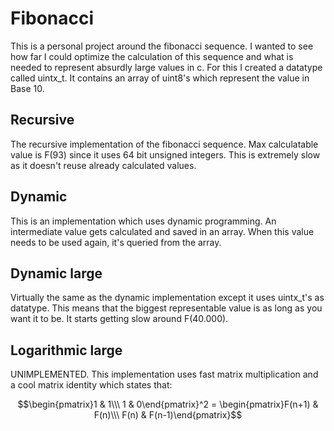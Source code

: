 # Fibonacci
This is a personal project around the fibonacci sequence. I wanted to see how far I could optimize the calculation of this sequence and what is needed to represent absurdly large values in c. For this I created a datatype called uintx_t. It contains an array of uint8's which represent the value in Base 10.

## Recursive
The recursive implementation of the fibonacci sequence. Max calculatable value is F(93) since it uses 64 bit unsigned integers. This is extremely slow as it doesn't reuse already calculated values.

## Dynamic
This is an implementation which uses dynamic programming. An intermediate value gets calculated and saved in an array. When this value needs to be used again, it's queried from the array.

## Dynamic large
Virtually the same as the dynamic implementation except it uses uintx_t's as datatype. This means that the biggest representable value is as long as you want it to be. It starts getting slow around F(40.000).

## Logarithmic large
UNIMPLEMENTED. This implementation uses fast matrix multiplication and a cool matrix identity which states that:

$$\begin{pmatrix}1 & 1\\\ 1 & 0\end{pmatrix}^2 = \begin{pmatrix}F(n+1) & F(n)\\\ F(n) & F(n-1)\end{pmatrix}$$

